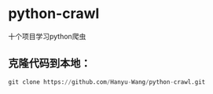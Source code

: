 # python-crawl
十个项目学习python爬虫
## 克隆代码到本地：
```python
git clone https://github.com/Hanyu-Wang/python-crawl.git
```
